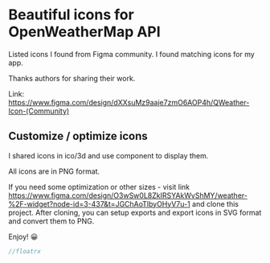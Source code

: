 # Beautiful icons for OpenWeatherMap API

Listed icons I found from Figma community. I found matching icons for my app.

Thanks authors for sharing their work.

Link: https://www.figma.com/design/dXXsuMz9aaje7zmO6AOP4h/QWeather-Icon-(Community)

## Customize / optimize icons
I shared icons in ico/3d and use <WeatherIcon> component to display them.

All icons are in PNG format.

If you need some optimization or other sizes - visit link https://www.figma.com/design/O3wSw0L8ZkIRSYAkWvShMY/weather-%2F-widget?node-id=3-437&t=JGChAoTlbyOHyV7u-1 and clone this project.
After cloning, you can setup exports and export icons in SVG format and convert them to PNG.

Enjoy! 😀

```js
//floatrx
```
